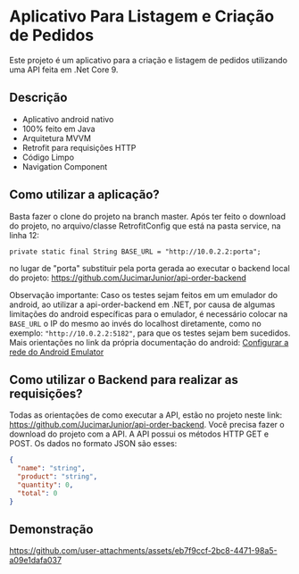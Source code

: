 # Aplicativo Para Listagem e Criação de Pedidos

Este projeto é um aplicativo para a criação e listagem de pedidos utilizando uma API feita em .Net Core 9.



## Descrição

- Aplicativo android nativo
- 100% feito em Java
- Arquitetura MVVM
- Retrofit para requisições HTTP
- Código Limpo
- Navigation Component


## Como utilizar a aplicação?

Basta fazer o clone do projeto na branch master. Após ter feito o download do projeto, no arquivo/classe RetrofitConfig que está na pasta service, na linha 12: 

`private static final String BASE_URL = "http://10.0.2.2:porta";`

no lugar de "porta" substituir pela porta gerada ao executar o backend local do projeto: https://github.com/JucimarJunior/api-order-backend

Observação importante: Caso os testes sejam feitos em um emulador do android, ao utilizar a api-order-backend em .NET, por causa de algumas limitações do android específicas para o emulador, é necessário colocar na `BASE_URL` o IP do mesmo ao invés do localhost diretamente, como no exemplo: `"http://10.0.2.2:5182"`, para que os testes sejam bem sucedidos. Mais orientações no link da própria documentação do android:
[Configurar a rede do Android Emulator](https://developer.android.com/studio/run/emulator-networking?hl=pt-br)

   
## Como utilizar o Backend para realizar as requisições?

Todas as orientações de como executar a API, estão no projeto neste link: https://github.com/JucimarJunior/api-order-backend. Você precisa fazer o download do projeto com a API. A API possui os métodos HTTP GET e POST. Os dados no formato JSON são esses:

```json
{
  "name": "string",
  "product": "string",
  "quantity": 0,
  "total": 0
}
```

## Demonstração

https://github.com/user-attachments/assets/eb7f9ccf-2bc8-4471-98a5-a09e1dafa037
